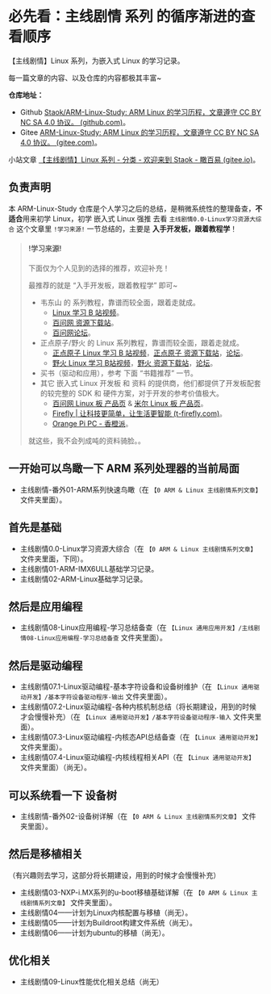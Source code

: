 # 必先看：主线剧情 系列 的循序渐进的查看顺序

【主线剧情】Linux 系列，为嵌入式 Linux 的学习记录。

每一篇文章的内容、以及仓库的内容都极其丰富~

**仓库地址：**

- Github [Staok/ARM-Linux-Study: ARM Linux 的学习历程，文章遵守 CC BY NC SA 4.0 协议。 (github.com)](https://github.com/Staok/ARM-Linux-Study)。
- Gitee [ARM-Linux-Study: ARM Linux 的学习历程，文章遵守 CC BY NC SA 4.0 协议。 (gitee.com)](https://gitee.com/staok/ARM-Linux-Study)。

小站文章 [【主线剧情】Linux 系列 - 分类 - 欢迎来到 Staok - 瞰百易 (gitee.io)](https://staok.gitee.io/categories/主线剧情linux-系列/)。

## 负责声明

本 ARM-Linux-Study 仓库是个人学习之后的总结，是稍微系统性的整理备查，**不适合**用来初学 Linux，初学 嵌入式 Linux 强推 去看 `主线剧情0.0-Linux学习资源大综合` 这个文章里 `!学习来源!` 一节总结的，主要是 **入手开发板，跟着教程学**！

> #### **!学习来源!**
>
> 下面仅为个人见到的选择的推荐，欢迎补充！
>
> 最推荐的就是 “入手开发板，跟着教程学” 即可~
>
> - 韦东山 的 系列教程，靠谱而较全面，跟着走就成。
>   - [Linux 学习 B 站视频](https://space.bilibili.com/275908810/channel/seriesdetail?sid=1714177)。
>   - [百问网 资源下载站](http://download.100ask.org/)。
>   - [百问网论坛](https://forums.100ask.net/)。
> - 正点原子/野火 的 Linux 系列教程，靠谱而较全面，跟着走就成。
>   - [正点原子 Linux 学习 B 站视频](https://space.bilibili.com/394620890/channel/seriesdetail?sid=2042045)，[正点原子 资源下载站](http://www.openedv.com/docs/index.html)，[论坛](http://www.openedv.com/docs/index.html)。
>   - [野火 Linux 学习 B站视频](https://space.bilibili.com/356820657/channel/seriesdetail?sid=1702001)，[野火 资源下载站](https://doc.embedfire.com/products/link/zh/latest/index.html)，[论坛](https://www.firebbs.cn/)。
> - 买书（驱动和应用），参考 下面 “书籍推荐” 一节。
> - 其它 嵌入式 Linux 开发板 和 资料 的提供商，他们都提供了开发板配套的较完整的 SDK 和 硬件方案，对于开发的参考价值极大。
>   - [百问网 Linux 板 产品页](http://www.100ask.org/LinuxBoard/) & [米尔 Linux 板 产品页](http://www.myir-tech.com/product/index.asp?anclassid=100)。
>   - [Firefly | 让科技更简单，让生活更智能 (t-firefly.com)](https://wiki.t-firefly.com/)。
>   - [Orange Pi PC - 香橙派](http://www.orangepi.cn/orangepipc/index_cn.html)。
>
> 就这些，我不会列成吨的资料骑脸。。

## 一开始可以鸟瞰一下 ARM 系列处理器的当前局面

- 主线剧情-番外01-ARM系列快速鸟瞰（在 `【0 ARM & Linux 主线剧情系列文章】` 文件夹里面）。

## 首先是基础

- 主线剧情0.0-Linux学习资源大综合（在 `【0 ARM & Linux 主线剧情系列文章】` 文件夹里面，下同）。
- 主线剧情01-ARM-IMX6ULL基础学习记录。
- 主线剧情02-ARM-Linux基础学习记录。

## 然后是应用编程

- 主线剧情08-Linux应用编程-学习总结备查（在 `【Linux 通用应用开发】/主线剧情08-Linux应用编程-学习总结备查` 文件夹里面）。

## 然后是驱动编程

- 主线剧情07.1-Linux驱动编程-基本字符设备和设备树维护（在 `【Linux 通用驱动开发】/基本字符设备驱动程序-输出` 文件夹里面）。
- 主线剧情07.2-Linux驱动编程-各种内核机制总结（将长期建设，用到的时候才会慢慢补充）（在 `【Linux 通用驱动开发】/基本字符设备驱动程序-输入` 文件夹里面）。
- 主线剧情07.3-Linux驱动编程-内核态API总结备查（在 `【Linux 通用驱动开发】` 文件夹里面）。
- 主线剧情07.4-Linux驱动编程-内核线程相关API（在 `【Linux 通用驱动开发】` 文件夹里面）（尚无）。

## 可以系统看一下 设备树

- 主线剧情-番外02-设备树详解（在 `【0 ARM & Linux 主线剧情系列文章】` 文件夹里面）。

## 然后是移植相关

（有兴趣则去学习，这部分将长期建设，用到的时候才会慢慢补充）

- 主线剧情03-NXP-i.MX系列的u-boot移植基础详解（在 `【0 ARM & Linux 主线剧情系列文章】` 文件夹里面）。
- 主线剧情04——计划为Linux内核配置与移植（尚无）。
- 主线剧情05——计划为Buildroot构建文件系统（尚无）。
- 主线剧情06——计划为ubuntu的移植（尚无）。

## 优化相关

- 主线剧情09-Linux性能优化相关总结（尚无）